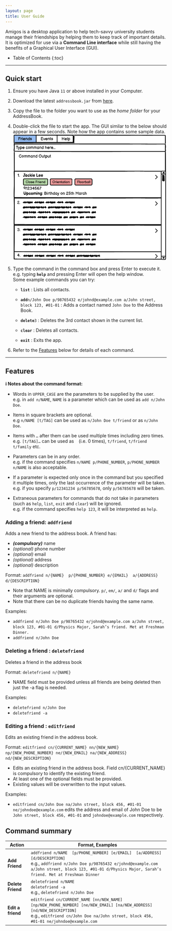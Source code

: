 ```yaml
---
layout: page
title: User Guide
---
```


Amigos is a desktop application to help tech-savvy university students manage their friendships by helping them to keep
track of important details. It is optimized for use via a **Command Line interface** while still having the benefits of a 
Graphical User Interface (GUI).


* Table of Contents
{:toc}

--------------------------------------------------------------------------------------------------------------------

## Quick start

1. Ensure you have Java `11` or above installed in your Computer.

1. Download the latest `addressbook.jar` from [here](https://github.com/se-edu/addressbook-level3/releases).

1. Copy the file to the folder you want to use as the _home folder_ for your AddressBook.

1. Double-click the file to start the app. The GUI similar to the below should appear in a few seconds. Note how the app contains some sample data.<br>
   ![Ui](images/Ui.png)

1. Type the command in the command box and press Enter to execute it. e.g. typing **`help`** and pressing Enter will open the help window.<br>
   Some example commands you can try:

   * **`list`** : Lists all contacts.

   * **`add`**`n/John Doe p/98765432 e/johnd@example.com a/John street, block 123, #01-01` : Adds a contact named `John Doe` to the Address Book.

   * **`delete`**`3` : Deletes the 3rd contact shown in the current list.

   * **`clear`** : Deletes all contacts.

   * **`exit`** : Exits the app.

1. Refer to the [Features](#features) below for details of each command.

--------------------------------------------------------------------------------------------------------------------

## Features

<div markdown="block" class="alert alert-info">

**:information_source: Notes about the command format:**<br>

* Words in `UPPER_CASE` are the parameters to be supplied by the user.<br>
  e.g. in `add n/NAME`, `NAME` is a parameter which can be used as `add n/John Doe`.

* Items in square brackets are optional.<br>
  e.g `n/NAME [t/TAG]` can be used as `n/John Doe t/friend` or as `n/John Doe`.

* Items with `…`​ after them can be used multiple times including zero times.<br>
  e.g. `[t/TAG]…​` can be used as ` ` (i.e. 0 times), `t/friend`, `t/friend t/family` etc.

* Parameters can be in any order.<br>
  e.g. if the command specifies `n/NAME p/PHONE_NUMBER`, `p/PHONE_NUMBER n/NAME` is also acceptable.

* If a parameter is expected only once in the command but you specified it multiple times, only the last occurrence of the parameter will be taken.<br>
  e.g. if you specify `p/12341234 p/56785678`, only `p/56785678` will be taken.

* Extraneous parameters for commands that do not take in parameters (such as `help`, `list`, `exit` and `clear`) will be ignored.<br>
  e.g. if the command specifies `help 123`, it will be interpreted as `help`.

</div>

### Adding a friend: `addfriend`

Adds a new friend to the address book. A friend has:
* ***(compulsory)*** name
* *(optional)* phone number
* *(optional)* email
* *(optional)* address
* *(optional)* description

Format: `addfriend n/{NAME}  p/{PHONE_NUMBER} e/{EMAIL}  a/{ADDRESS} d/{DESCRIPTION}`

* Note that NAME is minimally compulsory. `p/`, `em/`, `a/` and `d/` flags and their arguments are optional.
* Note that there can be no duplicate friends having the same name.

Examples:
* `addfriend n/John Doe p/98765432 e/johnd@example.com a/John street, block 123, #01-01 d/Physics Major, Sarah’s friend. Met at Freshman Dinner.`
* `addfriend n/John Doe`


### Deleting a friend : `deletefriend`

Deletes a friend in the address book

Format: `deletefriend n/{NAME}`

* NAME field must be provided unless all friends are being deleted then just the -a flag is needed.

Examples:
* `deletefriend n/John Doe`
* `deletefriend -a`


### Editing a friend : `editfriend`

Edits an existing friend in the address book.

Format: `editfriend cn/{CURRENT_NAME} nn/{NEW_NAME}  np/{NEW_PHONE_NUMBER} ne/{NEW_EMAIL} na/{NEW_ADDRESS} nd/{NEW_DESCRIPTION}`

* Edits an existing friend in the address book. Field cn/{CURRENT_NAME} is compulsory to identify the existing friend.
* At least one of the optional fields must be provided.
* Existing values will be overwritten to the input values.


Examples:
* `editfriend cn/John Doe na/John street, block 456, #01-01 ne/johndoe@example.com` edits the address
and email of John Doe to be `John street, block 456, #01-01` and `johndoe@example.com` respectively.

## Command summary

| Action            | Format, Examples                                                                                                                                                                                                                      |
|-------------------|---------------------------------------------------------------------------------------------------------------------------------------------------------------------------------------------------------------------------------------|
| **Add Friend**    | `addfriend n/NAME  [p/PHONE_NUMBER] [e/EMAIL]  [a/ADDRESS] [d/DESCRIPTION]` <br> e.g., `addfriend n/John Doe p/98765432 e/johnd@example.com a/John street, block 123, #01-01 d/Physics Major, Sarah’s friend. Met at Freshman Dinner` |
| **Delete Friend** | `deletefriend n/NAME` <br> `deletefriend -a` <br> e.g., `deletefriend n/John Doe`                                                                                                                                                     |
| **Edit a friend** | `editfriend cn/CURRENT_NAME [nn/NEW_NAME]  [np/NEW_PHONE_NUMBER] [ne/NEW_EMAIL] [na/NEW_ADDRESS] [nd/NEW_DESCRIPTION]`<br> e.g., `editfriend cn/John Doe na/John street, block 456, #01-01 ne/johndoe@example.com`                    |

